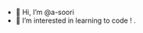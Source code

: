 - 👋 Hi, I’m @a-soori
- 👀 I’m interested in learning to code !
.

<!---
a-soori/a-soori is a ✨ special ✨ repository because its `README.md` (this file) appears on your GitHub profile.
You can click the Preview link to take a look at your changes.
--->
